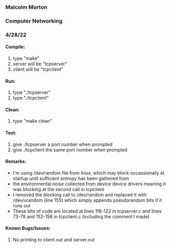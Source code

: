 ### Malcolm Morton
### Computer Networking
### 4/28/22

#### Compile:
1. type "make"
2. server will be "tcpserver"
3. client will be "tcpclient"

#### Run:
1. type "./tcpserver"
2. type "./tcpclient"

#### Clean:
1. type "make clean"

#### Test:
1. give ./tcpserver a port number when prompted
2. give ./tcpclient the same port number when prompted

#### Remarks:
- I'm using /dev/random file from linux, which may block occassionally at startup until sufficient entropy has been gathered from
- the environmental noise collected from device device drivers meaning it was blocking at the second call in tcpclient
- I removed the blocking call to /dev/random and replaced it with /dev/urandom (line 155) which simply appends pseudorandom bits if it runs out
- These bits of code are located at lines 116-122 in tcpserver.c and lines 73-79 and 152-158 in tcpclient.c (including the comment I made)

#### Known Bugs/Issues:
1. No printing to client.out and server.out